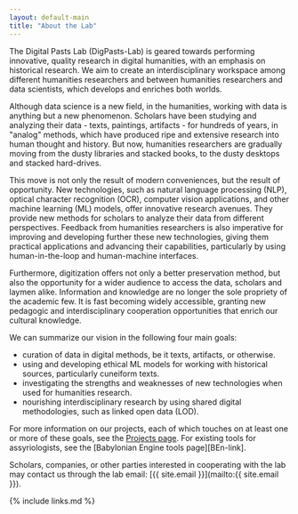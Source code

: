 ```yaml
---
layout: default-main
title: "About the Lab"
---
```


The Digital Pasts Lab (DigPasts-Lab) is geared towards performing innovative, quality research in digital humanities, with an emphasis on historical research. We aim to create an interdisciplinary workspace among different humanities researchers and between humanities researchers and data scientists, which develops and enriches both worlds.

Although data science is a new field, in the humanities, working with data is anything but a new phenomenon. Scholars have been studying and analyzing their data - texts, paintings, artifacts - for hundreds of years, in "analog" methods, which have produced ripe and extensive research into human thought and history. But now, humanities researchers are gradually moving from the dusty libraries and stacked books, to the dusty desktops and stacked hard-drives.

This move is not only the result of modern conveniences, but the result of opportunity. New technologies, such as natural language processing (NLP), optical character recognition (OCR), computer vision applications, and other machine learning (ML) models, offer innovative research avenues. They provide new methods for scholars to analyze their data from different perspectives. Feedback from humanities researchers is also imperative for improving and developing further these new technologies, giving them practical applications and advancing their capabilities, particularly by using human-in-the-loop and human-machine interfaces.

Furthermore, digitization offers not only a better preservation method, but also the opportunity for a wider audience to access the data, scholars and laymen alike. Information and knowledge are no longer the sole propriety of the academic few. It is fast becoming widely accessible, granting new pedagogic and interdisciplinary cooperation opportunities that enrich our cultural knowledge.

We can summarize our vision in the following four main goals: 

- curation of data in digital methods, be it texts, artifacts, or otherwise.
- using and developing ethical ML models for working with historical sources, particularly cuneiform texts.
- investigating the strengths and weaknesses of new technologies when used for humanities research.
- nourishing interdisciplinary research by using shared digital methodologies, such as linked open data (LOD).

For more information on our projects, each of which touches on at least one or more of these goals, see the [Projects page](projects.html). For existing tools for assyriologists, see the [Babylonian Engine tools page][BEn-link].

Scholars, companies, or other parties interested in cooperating with the lab may contact us through the lab email: [{{ site.email }}](mailto:{{ site.email }}).

{% include links.md %}
